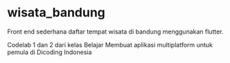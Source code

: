 # wisata_bandung

Front end sederhana daftar tempat wisata di bandung menggunakan flutter.

Codelab 1 dan 2 dari kelas Belajar Membuat aplikasi multiplatform untuk pemula di Dicoding Indonesia
